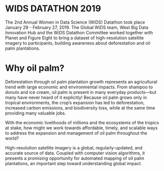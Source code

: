 
# WIDS DATATHON 2019 

The 2nd Annual Women in Data Science (WiDS) Datathon took place January 29 - February 27, 2019. The Global WiDS team, West Big Data Innovation Hub and the WiDS Datathon Committee worked together with Planet and Figure Eight to bring a dataset of high-resolution satellite imagery to participants, building awareness about deforestation and oil palm plantations.

# Why oil palm?
Deforestation through oil palm plantation growth represents an agricultural trend with large economic and environmental impacts. From shampoo to donuts and ice cream, oil palm is present in many everyday products—but many have never heard of it explicitly! Because oil palm grows only in tropical environments, the crop’s expansion has led to deforestation, increased carbon emissions, and biodiversity loss, while at the same time providing many valuable jobs.

With the economic livelihoods of millions and the ecosystems of the tropics at stake, how might we work towards affordable, timely, and scalable ways to address the expansion and management of oil palm throughout the world?

High-resolution satellite imagery is a global, regularly-updated, and accurate source of data. Coupled with computer vision algorithms, it presents a promising opportunity for automated mapping of oil palm plantations, an important step toward understanding global impact.
